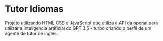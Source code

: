 # Tutor Idiomas
Projeto utilizando HTML CSS e JavaScript que utiliza a API da openai para utilizar a inteligencia artificial do GPT 3.5 - turbo criando o perfil de um agente de tutor de inglês.
